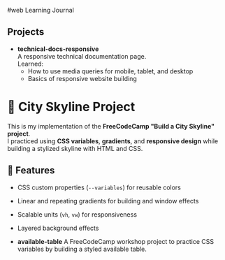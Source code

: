 #web Learning Journal
## Projects

- **technical-docs-responsive**  
  A responsive technical documentation page.  
  Learned:
  - How to use media queries for mobile, tablet, and desktop
  - Basics of responsive website building
# 🌆 City Skyline Project

This is my implementation of the **FreeCodeCamp "Build a City Skyline" project**.  
I practiced using **CSS variables**, **gradients**, and **responsive design** while building a stylized skyline with HTML and CSS.  

## 🚀 Features
- CSS custom properties (`--variables`) for reusable colors  
- Linear and repeating gradients for building and window effects  
- Scalable units (`vh`, `vw`) for responsiveness  
- Layered background effects  

- **available-table**
  A FreeCodeCamp workshop project to practice CSS variables by building a styled available table.


